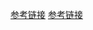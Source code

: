 [参考链接](https://www.cnblogs.com/zhangkele/p/9236612.html)
[参考链接](https://www.cnblogs.com/lzm-cn/p/9168439.html)
